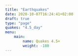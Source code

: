 ```yaml
---
title: "Earthquakes"
date: 2020-10-07T16:24:41+02:00
draft: true
type: "page"
quakes: "4.5_day"
menu: 
    main:
        name: Quakes 4.5+
        weight: -180
---
```

